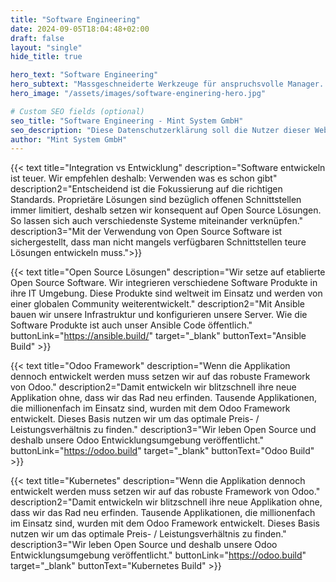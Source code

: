 ```yaml
---
title: "Software Engineering"
date: 2024-09-05T18:04:48+02:00
draft: false
layout: "single"
hide_title: true

hero_text: "Software Engineering"
hero_subtext: "Massgeschneiderte Werkzeuge für anspruchsvolle Manager. Integration von State of the Art Open Source Software."
hero_image: "/assets/images/software-enginering-hero.jpg"

# Custom SEO fields (optional)
seo_title: "Software Engineering - Mint System GmbH"
seo_description: "Diese Datenschutzerklärung soll die Nutzer dieser Website gemäß europäschischer Datenschutzgrundverordnung (DSGVO) über die Art, den Umfang und den Zweck der Erhebung und Verwendung personenbezogener Daten durch den Websitebetreiber Mint System GmbH informieren."
author: "Mint System GmbH"
---
```


{{< text
    title="Integration vs Entwicklung"
    description="Software entwickeln ist teuer. Wir empfehlen deshalb: Verwenden was es schon gibt"
    description2="Entscheidend ist die Fokussierung auf die richtigen Standards. Proprietäre Lösungen sind bezüglich offenen Schnittstellen immer limitiert, deshalb setzen wir konsequent auf Open Source Lösungen. So lassen sich auch verschiedenste Systeme miteinander verknüpfen."
    description3="Mit der Verwendung von Open Source Software ist sichergestellt, dass man nicht mangels verfügbaren Schnittstellen teure Lösungen entwickeln muss.">}}

{{< text
    title="Open Source Lösungen"
    description="Wir setze auf etablierte Open Source Software. Wir integrieren verschiedene Software Produkte in ihre IT Umgebung. Diese Produkte sind weltweit im Einsatz und werden von einer globalen Community weiterentwickelt."
    description2="Mit Ansible bauen wir unsere Infrastruktur und konfigurieren unsere Server. Wie die Software Produkte ist auch unser Ansible Code öffentlich."
    buttonLink="https://ansible.build/"
    target="_blank"
    buttonText="Ansible Build" >}}

{{< text
    title="Odoo Framework"
    description="Wenn die Applikation dennoch entwickelt werden muss setzen wir auf das robuste Framework von Odoo."
    description2="Damit entwickeln wir blitzschnell ihre neue Applikation ohne, dass wir das Rad neu erfinden. Tausende Applikationen, die millionenfach im Einsatz sind, wurden mit dem Odoo Framework entwickelt. Dieses Basis nutzen wir um das optimale Preis- / Leistungsverhältnis zu finden."
    description3="Wir leben Open Source und deshalb unsere Odoo Entwicklungsumgebung veröffentlicht."
    buttonLink="https://odoo.build"
    target="_blank"
    buttonText="Odoo Build" >}}

{{< text
    title="Kubernetes"
    description="Wenn die Applikation dennoch entwickelt werden muss setzen wir auf das robuste Framework von Odoo."
    description2="Damit entwickeln wir blitzschnell ihre neue Applikation ohne, dass wir das Rad neu erfinden. Tausende Applikationen, die millionenfach im Einsatz sind, wurden mit dem Odoo Framework entwickelt. Dieses Basis nutzen wir um das optimale Preis- / Leistungsverhältnis zu finden."
    description3="Wir leben Open Source und deshalb unsere Odoo Entwicklungsumgebung veröffentlicht."
    buttonLink="https://odoo.build"
    target="_blank"
    buttonText="Kubernetes Build" >}}
